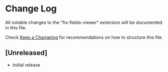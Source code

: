 # Change Log

All notable changes to the "fix-fields-viewer" extension will be documented in this file.

Check [Keep a Changelog](http://keepachangelog.com/) for recommendations on how to structure this file.

## [Unreleased]

- Initial release